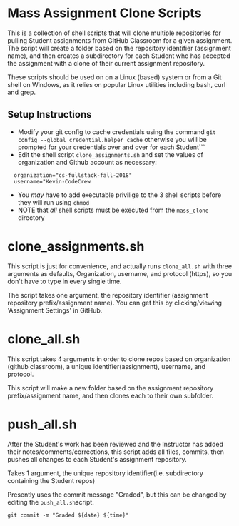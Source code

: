 # Mass Assignment Clone Scripts
This is a collection of shell scripts that will clone multiple repositories for pulling Student assignments from GitHub Classroom for a given  assignment.  The script will create a folder based on the repository identifier (assignment name), and then creates a subdirectory for each Student who has accepted the assignment with a clone of their current assignment repository.

These scripts should be used on on a Linux (based) system or from a Git shell on Windows, as it relies on popular Linux utilities including bash, curl and grep.

## Setup Instructions
* Modify your git config to cache credentials using the command ```git config --global credential.helper cache``` otherwise you will be prompted for your credentials over and over for each Student```
* Edit the shell script ```clone_assignments.sh``` and set the values of organization and Github account as necessary:
```
  organization="cs-fullstack-fall-2018"
  username="Kevin-CodeCrew
```
* You *may* have to add executable privilige to the 3 shell scripts before they will run using ```chmod```
* NOTE that *all* shell scripts must be executed from the ```mass_clone``` directory

# clone_assignments.sh

This script is just for convenience, and actually runs ```clone_all.sh``` with three arguments as defaults, Organization, username, and protocol (https), so you don't have to type in every single time.

The script takes one argument, the repository identifier (assignment repository prefix/assignment name). You can get this by clicking/viewing 'Assignment Settings' in GitHub.

# clone_all.sh

This script takes 4 arguments in order to clone repos based on organization (github classroom), a unique identifier(assignment), username, and protocol.

This script will make a new folder based on the assignment repository prefix/assignment name, and then clones each to their own subfolder.

# push_all.sh

After the Student's work has been reviewed and the Instructor has added their notes/comments/corrections, this script adds all files, commits, then pushes all changes to each Student's assignment repository.

Takes 1 argument, the unique repository identifier(i.e. subdirectory containing the Student repos)

Presently uses the commit message "Graded", but this can be changed by editing the ```push_all.sh```script.

```git commit -m "Graded ${date} ${time}"```

